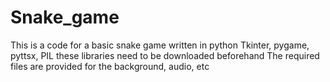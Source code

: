 # Snake_game
This is a code for a basic snake game written in python 
Tkinter, pygame, pyttsx, PIL these libraries need to be downloaded beforehand
The required files are provided for the background, audio, etc
